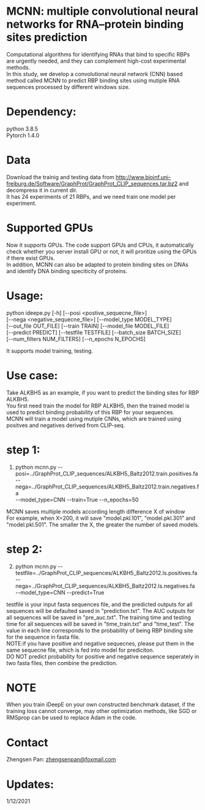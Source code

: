 # MCNN: multiple convolutional neural networks for RNA–protein binding sites prediction
Computational algorithms for identifying RNAs that bind to specific RBPs are urgently needed, and they can complement high-cost experimental methods.  <br>
In this study, we develop a convolutional neural network (CNN) based method called MCNN  to predict RBP binding sites using mutiple RNA sequences processed by different windows size.  <br>

# Dependency:
python 3.8.5 <br>
Pytorch 1.4.0 <br>

# Data 
Download the trainig and testing data from http://www.bioinf.uni-freiburg.de/Software/GraphProt/GraphProt_CLIP_sequences.tar.bz2 and decompress it in current dir.  <br>
It has 24 experiments of 21 RBPs, and we need train one model per experiment. <br>

# Supported GPUs
Now it supports GPUs. The code support GPUs and CPUs, it automatically check whether you server install GPU or not, it will proritize using the GPUs if there exist GPUs. <br> In addition, MCNN can also be adapted to protein binding sites on DNAs and identify DNA binding speciticity of proteins.  <br>

# Usage:
python ideepe.py [-h] [--posi <postive_sequecne_file>] <br>
                 [--nega <negative_sequecne_file>] [--model_type MODEL_TYPE] <br>
                 [--out_file OUT_FILE] [--train TRAIN] [--model_file MODEL_FILE] <br>
                 [--predict PREDICT] [--testfile TESTFILE] [--batch_size BATCH_SIZE] <br>
                 [--num_filters NUM_FILTERS] [--n_epochs N_EPOCHS] <br>
                 
It supports model training, testing. <br>

# Use case:
Take ALKBH5 as an example, if you want to predict the binding sites for RBP ALKBH5. <br>
You first need train the model for RBP ALKBH5, then the trained model is used to predict binding probability of this RBP for your sequences.  <br>
MCNN will train a  model using mutiple CNNs, which are trained using positves and negatives derived from CLIP-seq. <br>

# step 1:
1. python mcnn.py 
--posi=../GraphProt_CLIP_sequences/ALKBH5_Baltz2012.train.positives.fa  <br> 
--nega=../GraphProt_CLIP_sequences/ALKBH5_Baltz2012.train.negatives.fa <br>
--model_type=CNN --train=True --n_epochs=50 <br>

MCNN saves multiple models according length difference X of window <br>
For example, when X=200, it will save "model.pkl.101", "model.pkl.301" and "model.pkl.501". The smaller the X, the greater the number of saved models.  <br>

# step 2:
2. python mcnn.py --testfile=../GraphProt_CLIP_sequences/ALKBH5_Baltz2012.ls.positives.fa  <br>
--nega=../GraphProt_CLIP_sequences/ALKBH5_Baltz2012.ls.negatives.fa  <br>
--model_type=CNN --predict=True <br>

testfile is your input fasta sequences file, and the predicted outputs for all sequences will be defaulted saved in "prediction.txt". The AUC outputs for all sequences will be saved in "pre_auc.txt". The training time and testing time for all sequences will be saved in "time_train.txt" and "time_test".  The value in each line corresponds to the probability of being RBP binding site for the sequence in fasta file.  <br>
NOTE:if you have positive and negative sequecnes, please put them in the same sequecne file, which is fed into model for prediciton. <br> 
DO NOT predict probability for positive and negative sequence seperately in two fasta files, then combine the prediction. <br>

# NOTE
When you train iDeepE on your own constructed benchmark dataset, if the training loss cannot converge, may other optimization methods, like SGD or RMSprop can be used to replace Adam in the code.  <br>

# Contact
Zhengsen Pan: zhengsenpan@foxmail.com <br>

# Updates:
1/12/2021 <br>
